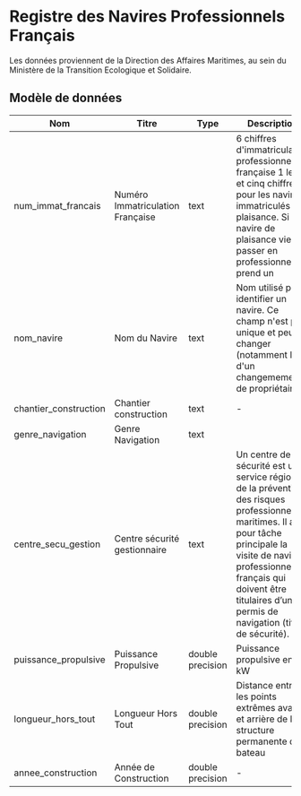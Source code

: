# Registre des Navires Professionnels Français

Les données proviennent de la Direction des Affaires Maritimes, au sein du Ministère de la Transition Ecologique et Solidaire.

## Modèle de données

|Nom|Titre|Type|Description|Exemple|Propriétés|
|-|-|-|-|-|-|
|num_immat_francais|Numéro Immatriculation Française|text|6 chiffres d'immatriculation professionnelle française 1 lettre et cinq chiffres pour les navires immatriculés en plaisance. Si le navire de plaisance vient à passer en professionnel, il prend un 
|nom_navire|Nom du Navire|text|Nom utilisé pour identifier un navire. Ce champ n'est pas unique et peut changer (notamment lors d'un changemement de propriétaire|Houba Houba|Valeur obligatoire|
|chantier_construction|Chantier construction|text| - |CHANTIER NAVAL TARIN|Valeur optionnelle|
|genre_navigation|Genre Navigation|text||CI-CABOTAGE INTERNATIONAL|Valeur obligatoire|
|centre_secu_gestion|Centre sécurité gestionnaire|text|Un centre de sécurité est un service régional de la prévention des risques professionnels maritimes. Il a pour tâche principale la visite de navires professionnels français qui doivent être titulaires d’un permis de navigation (titre de sécurité).|CSN Caen|Valeur obligatoire|
|puissance_propulsive|Puissance Propulsive|double precision|Puissance propulsive en kW| - | Valeur optionnelle|
|longueur_hors_tout|Longueur Hors Tout|double precision|Distance entre les points extrêmes avant et arrière de la structure permanente du bateau|11.9|Valeur obligatoire|
|annee_construction|Année de Construction|double precision| -  |1989|Valeur obligatoire|
